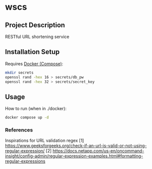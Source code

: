 # wscs

## Project Description

RESTful URL shortening service

## Installation Setup

Requires [Docker (Compose)](https://www.docker.com/):

```bash
mkdir secrets
openssl rand -hex 16 > secrets/db_pw
openssl rand -hex 32 > secrets/secret_key
```

## Usage

How to run (when in ./docker):

```bash
docker compose up -d
```

### References

Inspirations for URL validation regex
[1] <https://www.geeksforgeeks.org/check-if-an-url-is-valid-or-not-using-regular-expression/>
[2] <https://docs.netapp.com/us-en/oncommand-insight/config-admin/regular-expression-examples.html#formatting-regular-expressions>
